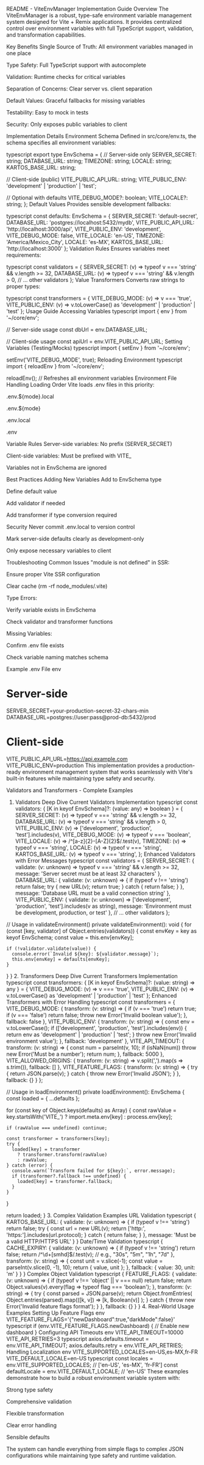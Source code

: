 README - ViteEnvManager Implementation Guide
Overview
The ViteEnvManager is a robust, type-safe environment variable management system designed for Vite + Remix applications. It provides centralized control over environment variables with full TypeScript support, validation, and transformation capabilities.

Key Benefits
Single Source of Truth: All environment variables managed in one place

Type Safety: Full TypeScript support with autocomplete

Validation: Runtime checks for critical variables

Separation of Concerns: Clear server vs. client separation

Default Values: Graceful fallbacks for missing variables

Testability: Easy to mock in tests

Security: Only exposes public variables to client

Implementation Details
Environment Schema
Defined in src/core/env.ts, the schema specifies all environment variables:

typescript
export type EnvSchema = {
  // Server-side only
  SERVER_SECRET: string;
  DATABASE_URL: string;
  TIMEZONE: string;
  LOCALE: string;
  KARTOS_BASE_URL: string;
  
  // Client-side (public)
  VITE_PUBLIC_API_URL: string;
  VITE_PUBLIC_ENV: 'development' | 'production' | 'test';
  
  // Optional with defaults
  VITE_DEBUG_MODE?: boolean;
  VITE_LOCALE?: string;
};
Default Values
Provides sensible development fallbacks:

typescript
const defaults: EnvSchema = {
  SERVER_SECRET: 'default-secret',
  DATABASE_URL: 'postgres://localhost:5432/mydb',
  VITE_PUBLIC_API_URL: 'http://localhost:3000/api',
  VITE_PUBLIC_ENV: 'development',
  VITE_DEBUG_MODE: false,
  VITE_LOCALE: 'en-US',
  TIMEZONE: 'America/Mexico_City',
  LOCALE: 'es-MX',
  KARTOS_BASE_URL: 'http://localhost:3000'
};
Validation Rules
Ensures variables meet requirements:

typescript
const validators = {
  SERVER_SECRET: (v) => typeof v === 'string' && v.length >= 32,
  DATABASE_URL: (v) => typeof v === 'string' && v.length > 0,
  // ... other validators
};
Value Transformers
Converts raw strings to proper types:

typescript
const transformers = {
  VITE_DEBUG_MODE: (v) => v === 'true',
  VITE_PUBLIC_ENV: (v) => v.toLowerCase() as 'development' | 'production' | 'test'
};
Usage Guide
Accessing Variables
typescript
import { env } from '~/core/env';

// Server-side usage
const dbUrl = env.DATABASE_URL;

// Client-side usage
const apiUrl = env.VITE_PUBLIC_API_URL;
Setting Variables (Testing/Mocks)
typescript
import { setEnv } from '~/core/env';

setEnv('VITE_DEBUG_MODE', true);
Reloading Environment
typescript
import { reloadEnv } from '~/core/env';

reloadEnv(); // Refreshes all environment variables
Environment File Handling
Loading Order
Vite loads .env files in this priority:

.env.${mode}.local

.env.${mode}

.env.local

.env

Variable Rules
Server-side variables: No prefix (SERVER_SECRET)

Client-side variables: Must be prefixed with VITE_

Variables not in EnvSchema are ignored

Best Practices
Adding New Variables
Add to EnvSchema type

Define default value

Add validator if needed

Add transformer if type conversion required

Security
Never commit .env.local to version control

Mark server-side defaults clearly as development-only

Only expose necessary variables to client

Troubleshooting
Common Issues
"module is not defined" in SSR:

Ensure proper Vite SSR configuration

Clear cache (rm -rf node_modules/.vite)

Type Errors:

Verify variable exists in EnvSchema

Check validator and transformer functions

Missing Variables:

Confirm .env file exists

Check variable naming matches schema

Example .env File
env
# Server-side
SERVER_SECRET=your-production-secret-32-chars-min
DATABASE_URL=postgres://user:pass@prod-db:5432/prod

# Client-side
VITE_PUBLIC_API_URL=https://api.example.com
VITE_PUBLIC_ENV=production
This implementation provides a production-ready environment management system that works seamlessly with Vite's built-in features while maintaining type safety and security.

Validators and Transformers - Complete Examples
1. Validators Deep Dive
Current Validators Implementation
typescript
const validators: { [K in keyof EnvSchema]?: (value: any) => boolean } = {
  SERVER_SECRET: (v) => typeof v === 'string' && v.length >= 32,
  DATABASE_URL: (v) => typeof v === 'string' && v.length > 0,
  VITE_PUBLIC_ENV: (v) => ['development', 'production', 'test'].includes(v),
  VITE_DEBUG_MODE: (v) => typeof v === 'boolean',
  VITE_LOCALE: (v) => /^[a-z]{2}-[A-Z]{2}$/.test(v),
  TIMEZONE: (v) => typeof v === 'string',
  LOCALE: (v) => typeof v === 'string',
  KARTOS_BASE_URL: (v) => typeof v === 'string',
};
Enhanced Validators with Error Messages
typescript
const validators = {
  SERVER_SECRET: {
    validate: (v: unknown) => typeof v === 'string' && v.length >= 32,
    message: 'Server secret must be at least 32 characters'
  },
  DATABASE_URL: {
    validate: (v: unknown) => {
      if (typeof v !== 'string') return false;
      try {
        new URL(v);
        return true;
      } catch {
        return false;
      }
    },
    message: 'Database URL must be a valid connection string'
  },
  VITE_PUBLIC_ENV: {
    validate: (v: unknown) => ['development', 'production', 'test'].includes(v as string),
    message: 'Environment must be development, production, or test'
  },
  // ... other validators
};

// Usage in validateEnvironment()
private validateEnvironment(): void {
  for (const [key, validator] of Object.entries(validators)) {
    const envKey = key as keyof EnvSchema;
    const value = this.env[envKey];
    
    if (!validator.validate(value)) {
      console.error(`Invalid ${key}: ${validator.message}`);
      this.env[envKey] = defaults[envKey];
    }
  }
}
2. Transformers Deep Dive
Current Transformers Implementation
typescript
const transformers: { [K in keyof EnvSchema]?: (value: string) => any } = {
  VITE_DEBUG_MODE: (v) => v === 'true',
  VITE_PUBLIC_ENV: (v) => v.toLowerCase() as 'development' | 'production' | 'test'
};
Enhanced Transformers with Error Handling
typescript
const transformers = {
  VITE_DEBUG_MODE: {
    transform: (v: string) => {
      if (v === 'true') return true;
      if (v === 'false') return false;
      throw new Error('Invalid boolean value');
    },
    fallback: false
  },
  VITE_PUBLIC_ENV: {
    transform: (v: string) => {
      const env = v.toLowerCase();
      if (['development', 'production', 'test'].includes(env)) {
        return env as 'development' | 'production' | 'test';
      }
      throw new Error('Invalid environment value');
    },
    fallback: 'development'
  },
  VITE_API_TIMEOUT: {
    transform: (v: string) => {
      const num = parseInt(v, 10);
      if (isNaN(num)) throw new Error('Must be a number');
      return num;
    },
    fallback: 5000
  },
  VITE_ALLOWED_ORIGINS: {
    transform: (v: string) => v.split(',').map(s => s.trim()),
    fallback: []
  },
  VITE_FEATURE_FLAGS: {
    transform: (v: string) => {
      try {
        return JSON.parse(v);
      } catch {
        throw new Error('Invalid JSON');
      }
    },
    fallback: {}
  }
};

// Usage in loadEnvironment()
private loadEnvironment(): EnvSchema {
  const loaded = { ...defaults };

  for (const key of Object.keys(defaults) as Array<keyof EnvSchema>) {
    const rawValue = key.startsWith('VITE_') 
      ? import.meta.env[key]
      : process.env[key];

    if (rawValue === undefined) continue;

    const transformer = transformers[key];
    try {
      loaded[key] = transformer 
        ? transformer.transform(rawValue)
        : rawValue;
    } catch (error) {
      console.warn(`Transform failed for ${key}:`, error.message);
      if (transformer?.fallback !== undefined) {
        loaded[key] = transformer.fallback;
      }
    }
  }

  return loaded;
}
3. Complex Validation Examples
URL Validation
typescript
{
  KARTOS_BASE_URL: {
    validate: (v: unknown) => {
      if (typeof v !== 'string') return false;
      try {
        const url = new URL(v);
        return ['http:', 'https:'].includes(url.protocol);
      } catch {
        return false;
      }
    },
    message: 'Must be a valid HTTP/HTTPS URL'
  }
}
Date/Time Validation
typescript
{
  CACHE_EXPIRY: {
    validate: (v: unknown) => {
      if (typeof v !== 'string') return false;
      return /^\d+[smhd]$/.test(v); // e.g., "30s", "5m", "1h", "7d"
    },
    transform: (v: string) => {
      const unit = v.slice(-1);
      const value = parseInt(v.slice(0, -1), 10);
      return { value, unit };
    },
    fallback: { value: 30, unit: 'm' }
  }
}
Complex Object Validation
typescript
{
  FEATURE_FLAGS: {
    validate: (v: unknown) => {
      if (typeof v !== 'object' || v === null) return false;
      return Object.values(v).every(flag => typeof flag === 'boolean');
    },
    transform: (v: string) => {
      try {
        const parsed = JSON.parse(v);
        return Object.fromEntries(
          Object.entries(parsed).map(([k, v]) => [k, Boolean(v)]
        );
      } catch {
        throw new Error('Invalid feature flags format');
      }
    },
    fallback: {}
  }
}
4. Real-World Usage Examples
Setting Up Feature Flags
env
VITE_FEATURE_FLAGS='{"newDashboard":true,"darkMode":false}'
typescript
if (env.VITE_FEATURE_FLAGS.newDashboard) {
  // Enable new dashboard
}
Configuring API Timeouts
env
VITE_API_TIMEOUT=10000
VITE_API_RETRIES=3
typescript
axios.defaults.timeout = env.VITE_API_TIMEOUT;
axios.defaults.retry = env.VITE_API_RETRIES;
Handling Localization
env
VITE_SUPPORTED_LOCALES=en-US,es-MX,fr-FR
VITE_DEFAULT_LOCALE=en-US
typescript
const locales = env.VITE_SUPPORTED_LOCALES; // ['en-US', 'es-MX', 'fr-FR']
const defaultLocale = env.VITE_DEFAULT_LOCALE; // 'en-US'
These examples demonstrate how to build a robust environment variable system with:

Strong type safety

Comprehensive validation

Flexible transformation

Clear error handling

Sensible defaults

The system can handle everything from simple flags to complex JSON configurations while maintaining type safety and runtime validation.